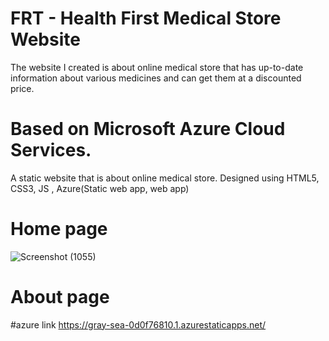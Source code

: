 # FRT - Health First Medical Store Website 
The website I created is about online medical store that has up-to-date information about various medicines and can get them at a discounted price.

# Based on Microsoft Azure Cloud Services.

A static website that is about online medical store.
Designed using HTML5, CSS3, JS , Azure(Static web app, web app)

# Home page
![Screenshot (1055)](https://user-images.githubusercontent.com/84828933/174812516-f42347ce-9591-4999-a2c5-00325f44ea4b.png)

# About page

#azure link 
https://gray-sea-0d0f76810.1.azurestaticapps.net/
